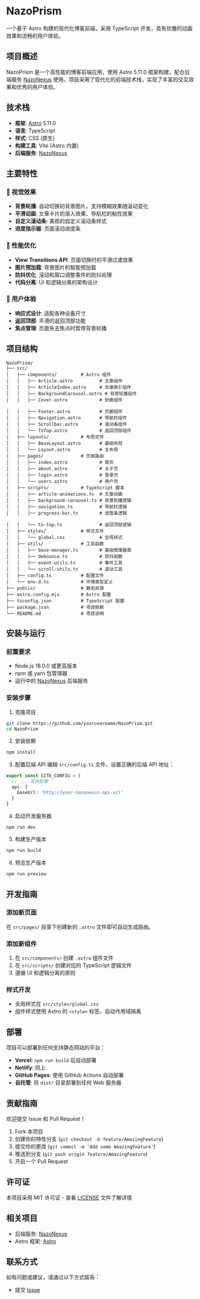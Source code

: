 # NazoPrism

一个基于 Astro 构建的现代化博客前端，采用 TypeScript 开发，具有优雅的动画效果和流畅的用户体验。

## 项目概述

NazoPrism 是一个高性能的博客前端应用，使用 Astro 5.11.0 框架构建，配合后端服务 [NazoNexus](https://github.com/bymoye/NazoNexus) 使用。项目采用了现代化的前端技术栈，实现了丰富的交互效果和优秀的用户体验。

## 技术栈

- **框架**: [Astro](https://astro.build/) 5.11.0
- **语言**: TypeScript
- **样式**: CSS (原生)
- **构建工具**: Vite (Astro 内置)
- **后端服务**: [NazoNexus](https://github.com/bymoye/NazoNexus)

## 主要特性

### 🎨 视觉效果

- **背景轮播**: 自动切换的背景图片，支持模糊效果随滚动变化
- **平滑动画**: 文章卡片的渐入效果、导航栏的粘性效果
- **自定义滚动条**: 美观的自定义滚动条样式
- **进度指示器**: 页面滚动进度条

### 🚀 性能优化

- **View Transitions API**: 页面切换时的平滑过渡效果
- **图片预加载**: 背景图片的智能预加载
- **防抖优化**: 滚动和窗口调整事件的防抖处理
- **代码分离**: UI 和逻辑分离的架构设计

### 📱 用户体验

- **响应式设计**: 适配各种设备尺寸
- **返回顶部**: 平滑的返回顶部功能
- **焦点管理**: 页面失去焦点时暂停背景轮播

## 项目结构

```
NazoPrism/
├── src/
│   ├── components/         # Astro 组件
│   │   ├── Article.astro          # 文章组件
│   │   ├── ArticleIndex.astro     # 文章索引组件
│   │   ├── BackgroundCarousel.astro # 背景轮播组件
│   │   ├── Cover.astro            # 封面组件

│   │   ├── Footer.astro           # 页脚组件
│   │   ├── Navigation.astro       # 导航栏组件
│   │   ├── Scrollbar.astro        # 滚动条组件
│   │   └── ToTop.astro            # 返回顶部组件
│   ├── layouts/            # 布局文件
│   │   ├── BaseLayout.astro       # 基础布局
│   │   └── Layout.astro           # 主布局
│   ├── pages/              # 页面路由
│   │   ├── index.astro            # 首页
│   │   ├── about.astro            # 关于页
│   │   ├── login.astro            # 登录页
│   │   └── users.astro            # 用户页
│   ├── scripts/            # TypeScript 脚本
│   │   ├── article-animations.ts  # 文章动画
│   │   ├── background-carousel.ts # 背景轮播逻辑
│   │   ├── navigation.ts          # 导航栏逻辑
│   │   ├── progress-bar.ts        # 进度条逻辑

│   │   └── to-top.ts              # 返回顶部逻辑
│   ├── styles/             # 样式文件
│   │   └── global.css             # 全局样式
│   ├── utils/              # 工具函数
│   │   ├── base-manager.ts        # 基础管理器类
│   │   ├── debounce.ts            # 防抖函数
│   │   ├── event-utils.ts         # 事件工具
│   │   └── scroll-utils.ts        # 滚动工具
│   ├── config.ts           # 配置文件
│   └── env.d.ts            # 环境类型定义
├── public/                 # 静态资源
├── astro.config.mjs        # Astro 配置
├── tsconfig.json           # TypeScript 配置
├── package.json            # 项目依赖
└── README.md               # 项目说明
```

## 安装与运行

### 前置要求

- Node.js 18.0.0 或更高版本
- npm 或 yarn 包管理器
- 运行中的 [NazoNexus](https://github.com/bymoye/NazoNexus) 后端服务

### 安装步骤

1. 克隆项目

```bash
git clone https://github.com/yourusername/NazoPrism.git
cd NazoPrism
```

2. 安装依赖

```bash
npm install
```

3. 配置后端 API
   编辑 `src/config.ts` 文件，设置正确的后端 API 地址：

```typescript
export const SITE_CONFIG = {
  // ... 其他配置
  api: {
    baseUrl: 'http://your-nazonexus-api-url'
  }
}
```

4. 启动开发服务器

```bash
npm run dev
```

5. 构建生产版本

```bash
npm run build
```

6. 预览生产版本

```bash
npm run preview
```

## 开发指南

### 添加新页面

在 `src/pages/` 目录下创建新的 `.astro` 文件即可自动生成路由。

### 添加新组件

1. 在 `src/components/` 创建 `.astro` 组件文件
2. 在 `src/scripts/` 创建对应的 TypeScript 逻辑文件
3. 遵循 UI 和逻辑分离的原则

### 样式开发

- 全局样式在 `src/styles/global.css`
- 组件样式使用 Astro 的 `<style>` 标签，自动作用域隔离

## 部署

项目可以部署到任何支持静态网站的平台：

- **Vercel**: `npm run build` 后自动部署
- **Netlify**: 同上
- **GitHub Pages**: 使用 GitHub Actions 自动部署
- **自托管**: 将 `dist/` 目录部署到任何 Web 服务器

## 贡献指南

欢迎提交 Issue 和 Pull Request！

1. Fork 本项目
2. 创建你的特性分支 (`git checkout -b feature/AmazingFeature`)
3. 提交你的更改 (`git commit -m 'Add some AmazingFeature'`)
4. 推送到分支 (`git push origin feature/AmazingFeature`)
5. 开启一个 Pull Request

## 许可证

本项目采用 MIT 许可证 - 查看 [LICENSE](LICENSE) 文件了解详情

## 相关项目

- 后端服务: [NazoNexus](https://github.com/bymoye/NazoNexus)
- Astro 框架: [Astro](https://astro.build/)

## 联系方式

如有问题或建议，请通过以下方式联系：

- 提交 [Issue](https://github.com/yourusername/NazoPrism/issues)
